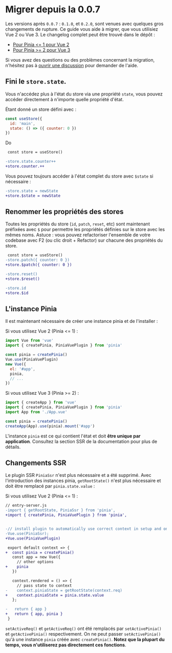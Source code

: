 # Migrer depuis la 0.0.7

Les versions après `0.0.7` : `0.1.0`, et `0.2.0`, sont venues avec quelques gros changements de rupture. Ce guide vous aide à migrer, que vous utilisiez Vue 2 ou Vue 3. Le changelog complet peut être trouvé dans le dépôt :

- [Pour Pinia <= 1 pour Vue 2](https://github.com/vuejs/pinia/blob/v1/CHANGELOG.md)
- [Pour Pinia >= 2 pour Vue 3](https://github.com/vuejs/pinia/blob/v2/packages/pinia/CHANGELOG.md)

Si vous avez des questions ou des problèmes concernant la migration, n'hésitez pas à [ouvrir une discussion](https://github.com/vuejs/pinia/discussions/categories/q-a) pour demander de l'aide.

## Fini le `store.state`.

Vous n'accédez plus à l'état du store via une propriété `state`, vous pouvez accéder directement à n'importe quelle propriété d'état.

Étant donné un store défini avec :

```js
const useStore({
  id: 'main',
  state: () => ({ counter: 0 })
})
```

Do

```diff
 const store = useStore()

-store.state.counter++
+store.counter.++
```

Vous pouvez toujours accéder à l'état complet du store avec `$state` si nécessaire :

```diff
-store.state = newState
+store.$state = newState
```

## Renommer les propriétés des stores

Toutes les propriétés du store (`id`, `patch`, `reset`, etc) sont maintenant préfixées avec `$` pour permettre les propriétés définies sur le store avec les mêmes noms. Astuce : vous pouvez refactoriser l'ensemble de votre codebase avec F2 (ou clic droit + Refactor) sur chacune des propriétés du store.

```diff
 const store = useStore()
-store.patch({ counter: 0 })
+store.$patch({ counter: 0 })

-store.reset()
+store.$reset()

-store.id
+store.$id
```

## L'instance Pinia

Il est maintenant nécessaire de créer une instance pinia et de l'installer :

Si vous utilisez Vue 2 (Pinia <= 1) :

```js
import Vue from 'vue'
import { createPinia, PiniaVuePlugin } from 'pinia'

const pinia = createPinia()
Vue.use(PiniaVuePlugin)
new Vue({
  el: '#app',
  pinia,
  // ...
})
```

Si vous utilisez Vue 3 (Pinia >= 2) :

```js
import { createApp } from 'vue'
import { createPinia, PiniaVuePlugin } from 'pinia'
import App from './App.vue'

const pinia = createPinia()
createApp(App).use(pinia).mount('#app')
```

L'instance `pinia` est ce qui contient l'état et doit **être unique par application**. Consultez la section SSR de la documentation pour plus de détails.

## Changements SSR

Le plugin SSR `PiniaSsr` n'est plus nécessaire et a été supprimé.
Avec l'introduction des instances pinia, `getRootState()` n'est plus nécessaire et doit être remplacé par `pinia.state.value` :

Si vous utilisez Vue 2 (Pinia <= 1) :

```diff
// entry-server.js
-import { getRootState, PiniaSsr } from 'pinia',
+import { createPinia, PiniaVuePlugin } from 'pinia',


-// install plugin to automatically use correct context in setup and onServerPrefetch
-Vue.use(PiniaSsr);
+Vue.use(PiniaVuePlugin)

 export default context => {
+  const pinia = createPinia()
   const app = new Vue({
     // other options
+    pinia
   })

   context.rendered = () => {
     // pass state to context
-    context.piniaState = getRootState(context.req)
+    context.piniaState = pinia.state.value
   };

-   return { app }
+   return { app, pinia }
 }
```

`setActiveReq()` et `getActiveReq()` ont été remplacés par `setActivePinia()` et `getActivePinia()` respectivement. On ne peut passer `setActivePinia()` qu'à une instance `pinia` créée avec `createPinia()`. **Notez que la plupart du temps, vous n'utiliserez pas directement ces fonctions**.

